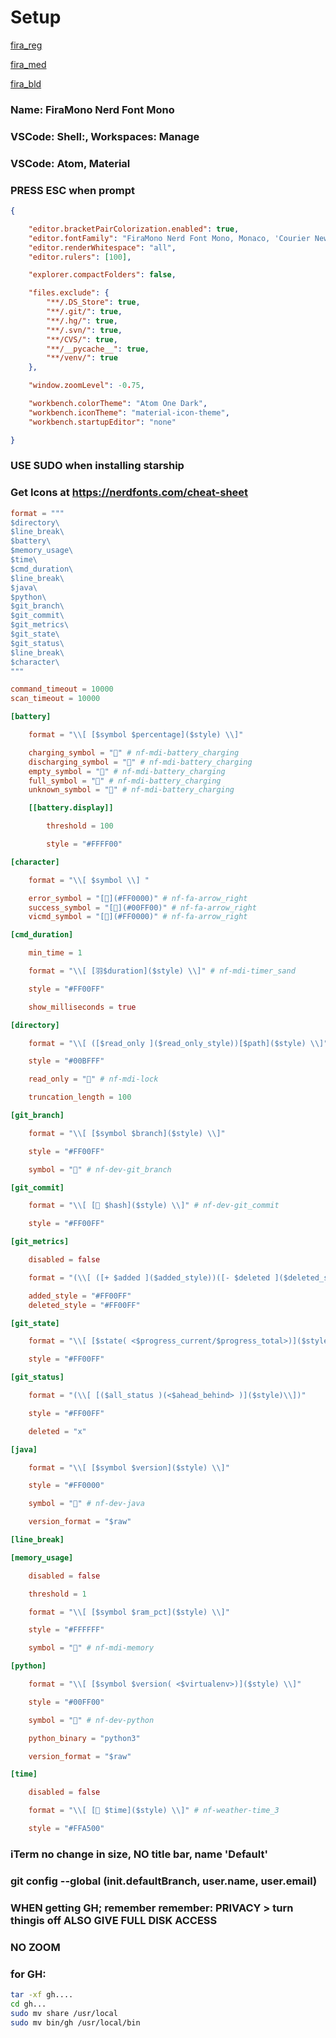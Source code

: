 # Setup

[fira_reg](https://raw.githubusercontent.com/gmbrianlaw/setup/main/fira_regular.otf)

[fira_med](https://raw.githubusercontent.com/gmbrianlaw/setup/main/fira_medium.otf)

[fira_bld](https://raw.githubusercontent.com/gmbrianlaw/setup/main/fira_bold.otf)

### Name: FiraMono Nerd Font Mono

### VSCode: Shell:, Workspaces: Manage

### VSCode: Atom, Material
### PRESS ESC when prompt

```json
{

    "editor.bracketPairColorization.enabled": true,
    "editor.fontFamily": "FiraMono Nerd Font Mono, Monaco, 'Courier New', monospace",
    "editor.renderWhitespace": "all",
    "editor.rulers": [100],

    "explorer.compactFolders": false,

    "files.exclude": {
        "**/.DS_Store": true,
        "**/.git/": true,
        "**/.hg/": true,
        "**/.svn/": true,
        "**/CVS/": true,
        "**/__pycache__": true,
        "**/venv/": true
    },

    "window.zoomLevel": -0.75,

    "workbench.colorTheme": "Atom One Dark",
    "workbench.iconTheme": "material-icon-theme",
    "workbench.startupEditor": "none"

}
```

### USE SUDO when installing starship

### Get Icons at https://nerdfonts.com/cheat-sheet

```toml
format = """
$directory\
$line_break\
$battery\
$memory_usage\
$time\
$cmd_duration\
$line_break\
$java\
$python\
$git_branch\
$git_commit\
$git_metrics\
$git_state\
$git_status\
$line_break\
$character\
"""

command_timeout = 10000
scan_timeout = 10000

[battery]

    format = "\\[ [$symbol $percentage]($style) \\]"

    charging_symbol = "" # nf-mdi-battery_charging
    discharging_symbol = "" # nf-mdi-battery_charging
    empty_symbol = "" # nf-mdi-battery_charging
    full_symbol = "" # nf-mdi-battery_charging
    unknown_symbol = "" # nf-mdi-battery_charging

    [[battery.display]]

        threshold = 100

        style = "#FFFF00"

[character]

    format = "\\[ $symbol \\] "

    error_symbol = "[](#FF0000)" # nf-fa-arrow_right
    success_symbol = "[](#00FF00)" # nf-fa-arrow_right
    vicmd_symbol = "[](#FF0000)" # nf-fa-arrow_right

[cmd_duration]

    min_time = 1

    format = "\\[ [羽$duration]($style) \\]" # nf-mdi-timer_sand

    style = "#FF00FF"

    show_milliseconds = true

[directory]

    format = "\\[ ([$read_only ]($read_only_style))[$path]($style) \\]"

    style = "#00BFFF"

    read_only = "" # nf-mdi-lock

    truncation_length = 100

[git_branch]

    format = "\\[ [$symbol $branch]($style) \\]"

    style = "#FF00FF"

    symbol = "" # nf-dev-git_branch

[git_commit]

    format = "\\[ [ $hash]($style) \\]" # nf-dev-git_commit

    style = "#FF00FF"

[git_metrics]

    disabled = false

    format = "(\\[ ([+ $added ]($added_style))([- $deleted ]($deleted_style))\\])"

    added_style = "#FF00FF"
    deleted_style = "#FF00FF"

[git_state]

    format = "\\[ [$state( <$progress_current/$progress_total>)]($style) \\]"

    style = "#FF00FF"

[git_status]

    format = "(\\[ [($all_status )(<$ahead_behind> )]($style)\\])"

    style = "#FF00FF"

    deleted = "x"

[java]

    format = "\\[ [$symbol $version]($style) \\]"

    style = "#FF0000"

    symbol = "" # nf-dev-java

    version_format = "$raw"

[line_break]

[memory_usage]

    disabled = false

    threshold = 1

    format = "\\[ [$symbol $ram_pct]($style) \\]"

    style = "#FFFFFF"

    symbol = "" # nf-mdi-memory

[python]

    format = "\\[ [$symbol $version( <$virtualenv>)]($style) \\]"

    style = "#00FF00"

    symbol = "" # nf-dev-python

    python_binary = "python3"

    version_format = "$raw"

[time]

    disabled = false

    format = "\\[ [ $time]($style) \\]" # nf-weather-time_3

    style = "#FFA500"

```

### iTerm no change in size, NO title bar, name 'Default'

### git config --global (init.defaultBranch, user.name, user.email)

### WHEN getting GH; remember remember: PRIVACY > turn thingis off ALSO GIVE FULL DISK ACCESS

### NO ZOOM

### for GH:

```sh
tar -xf gh....
cd gh...
sudo mv share /usr/local
sudo mv bin/gh /usr/local/bin
```
